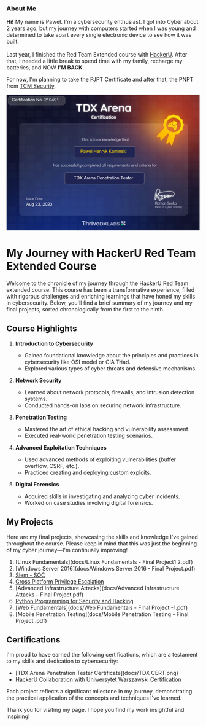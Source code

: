 ### About Me
<b>Hi!</b> My name is Paweł. I'm a cybersecurity enthusiast. I got into Cyber about 2 years ago, but my journey with computers started when I was young and determined to take apart every single electronic device to see how it was built.<br><br>
        Last year, I finished the Red Team Extended course with <a href="https://hackeru.pl" alt="HackerU">HackerU</a>. After that, I needed a little break to spend time with my family, recharge my batteries, and NOW <b>I'M BACK</b>.</p>
    <p>For now, I'm planning to take the PJPT Certificate and after that, the PNPT from  <a href="https://tcm-sec.com">TCM Security</a>.</p>
    <img src="Docs/TDX CERT.png" alt="My proud achievement">


# My Journey with HackerU Red Team Extended Course

Welcome to the chronicle of my journey through the HackerU Red Team extended course. This course has been a transformative experience, filled with rigorous challenges and enriching learnings that have honed my skills in cybersecurity. Below, you'll find a brief summary of my journey and my final projects, sorted chronologically from the first to the ninth.

## Course Highlights

1. **Introduction to Cybersecurity**
    - Gained foundational knowledge about the principles and practices in cybersecurity like OSI model or CIA Triad.
    - Explored various types of cyber threats and defensive mechanisms.

2. **Network Security**
    - Learned about network protocols, firewalls, and intrusion detection systems.
    - Conducted hands-on labs on securing network infrastructure.

3. **Penetration Testing**
    - Mastered the art of ethical hacking and vulnerability assessment.
    - Executed real-world penetration testing scenarios.

4. **Advanced Exploitation Techniques**
    - Used advanced methods of exploiting vulnerabilities (buffer overflow, CSRF, etc.).
    - Practiced creating and deploying custom exploits.

5. **Digital Forensics**
    - Acquired skills in investigating and analyzing cyber incidents.
    - Worked on case studies involving digital forensics.

## My Projects

Here are my final projects, showcasing the skills and knowledge I've gained throughout the course. Please keep in mind that this was just the beginning of my cyber journey—I'm continually improving!

1. [Linux Fundamentals](docs/Linux Fundamentals - Final Project1 2.pdf)
2. [Windows Server 2016](docs/Windows Server 2016 - Final Project.pdf)
3. [Siem - SOC](docs/SIEM-_-SOC-Final-WannaCry.pdf)
4. [Cross Platform Privilege Escalation](docs/Cross_Platform_Privilege_Escalation_-_Final_Project.pdf)
5. [Advanced Infrastructure Attacks](docs/Advanced Infrastructure Attacks - Final Project.pdf)
6. [Python Programming for Security and Hacking](docs/Python_Programming_for_Security_-_Final_Project.pdf)
7. [Web Fundamentals](docs/Web Fundamentals - Final Project -1.pdf)
8. [Mobile Penetration Testing](docs/Mobile Penetration Testing - Final Project .pdf)

## Certifications

I'm proud to have earned the following certifications, which are a testament to my skills and dedication to cybersecurity:
- [TDX Arena Penetration Tester Certificate](docs/TDX CERT.png)
- [HackerU Collaboration with Uniwersytet Warszawski Certification](docs/dupa.pdf)

Each project reflects a significant milestone in my journey, demonstrating the practical application of the concepts and techniques I've learned.

Thank you for visiting my page. I hope you find my work insightful and inspiring!
